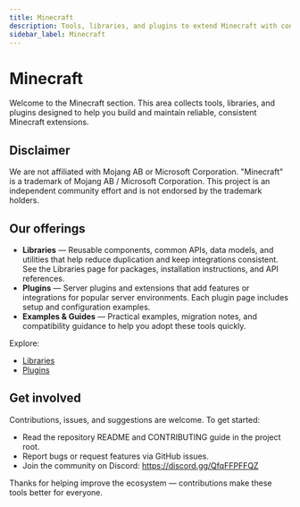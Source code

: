 ```yaml
---
title: Minecraft
description: Tools, libraries, and plugins to extend Minecraft with consistent APIs and reusable components.
sidebar_label: Minecraft
---
```


# Minecraft

Welcome to the Minecraft section. This area collects tools, libraries, and plugins designed to help you build and maintain reliable, consistent Minecraft extensions.

## Disclaimer

We are not affiliated with Mojang AB or Microsoft Corporation. "Minecraft" is a trademark of Mojang AB / Microsoft Corporation. This project is an independent community effort and is not endorsed by the trademark holders.

## Our offerings

- **Libraries** — Reusable components, common APIs, data models, and utilities that help reduce duplication and keep integrations consistent. See the Libraries page for packages, installation instructions, and API references.
- **Plugins** — Server plugins and extensions that add features or integrations for popular server environments. Each plugin page includes setup and configuration examples.
- **Examples & Guides** — Practical examples, migration notes, and compatibility guidance to help you adopt these tools quickly.

Explore:

- [Libraries](/minecraft/libraries)
- [Plugins](/minecraft/plugins)

## Get involved

Contributions, issues, and suggestions are welcome. To get started:

- Read the repository README and CONTRIBUTING guide in the project root.
- Report bugs or request features via GitHub issues.
- Join the community on Discord: https://discord.gg/QfqFFPFFQZ

Thanks for helping improve the ecosystem — contributions make these tools better for everyone.
